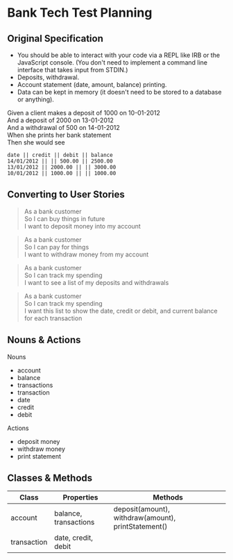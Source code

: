 # Bank Tech Test Planning

## Original Specification
* You should be able to interact with your code via a REPL like IRB or the JavaScript console. (You don't need to implement a command line interface that takes input from STDIN.)
* Deposits, withdrawal.
* Account statement (date, amount, balance) printing.
* Data can be kept in memory (it doesn't need to be stored to a database or anything).

Given a client makes a deposit of 1000 on 10-01-2012  
And a deposit of 2000 on 13-01-2012  
And a withdrawal of 500 on 14-01-2012  
When she prints her bank statement  
Then she would see  

```
date || credit || debit || balance
14/01/2012 || || 500.00 || 2500.00
13/01/2012 || 2000.00 || || 3000.00
10/01/2012 || 1000.00 || || 1000.00
```
## Converting to User Stories

>As a bank customer  
So I can buy things in future  
I want to deposit money into my account
>

>As a bank customer  
So I can pay for things  
I want to withdraw money from my account
>

>As a bank customer  
So I can track my spending  
I want to see a list of my deposits and withdrawals
>

>As a bank customer  
So I can track my spending  
I want this list to show the date, credit or debit, and current balance for each transaction
>

## Nouns & Actions
Nouns  
* account
* balance
* transactions
* transaction
* date
* credit
* debit

Actions
* deposit money
* withdraw money
* print statement

## Classes & Methods
Class | Properties | Methods
---| --- | ---|
account | balance, transactions | deposit(amount), withdraw(amount), printStatement()
transaction | date, credit, debit |
